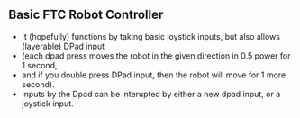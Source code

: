 ## Basic FTC Robot Controller
* It (hopefully) functions by taking basic joystick inputs, but also allows (layerable) DPad input 
* (each dpad press moves the robot in the given direction in 0.5 power for 1 second, 
* and if you double press DPad input, then the robot will move for 1 more second). 
* Inputs by the Dpad can be interupted by either a new dpad input, or a joystick input.